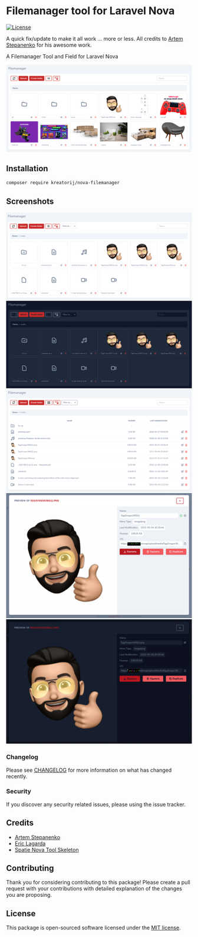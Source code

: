 # Filemanager tool for Laravel Nova

[![License](https://poser.pugx.org/stepanenko3/nova-filemanager/license)](https://packagist.org/packages/stepanenko3/nova-filemanager)

A quick fix/update to make it all work ... more or less. All credits to [Artem Stepanenko](https://github.com/stepanenko3) for his awesome work. 

A Filemanager Tool and Field for Laravel Nova

![screenshot of tool](screenshots/tool.png)

## Installation

```bash
composer require kreatorij/nova-filemanager
```

## Screenshots

![screenshot of tool](screenshots/tool-inside.png)
![screenshot of tool](screenshots/tool-inside-dark.png)
![screenshot of tool](screenshots/tool-list.png)
![screenshot of tool](screenshots/tool-detail.png)
![screenshot of tool](screenshots/tool-detail-dark.png)

### Changelog

Please see [CHANGELOG](CHANGELOG.md) for more information on what has changed recently.

### Security

If you discover any security related issues, please using the issue tracker.

## Credits

- [Artem Stepanenko](https://github.com/stepanenko3)
- [Eric Lagarda](https://github.com/Krato)
- [Spatie Nova Tool Skeleton](https://github.com/spatie/skeleton-nova-tool)

## Contributing

Thank you for considering contributing to this package! Please create a pull request with your contributions with detailed explanation of the changes you are proposing.

## License

This package is open-sourced software licensed under the [MIT license](LICENSE.md).
